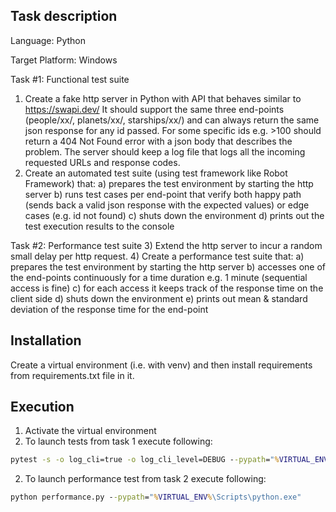 ## Task description

Language: Python

Target Platform: Windows

Task #1: Functional test suite
1) Create a fake http server in Python with API that behaves
similar to https://swapi.dev/
It should support the same three end-points (people/xx/,
planets/xx/, starships/xx/)
and can always return the same json response for any id passed.
For some specific ids e.g. &gt;100 should return a 404 Not Found
error with a json body that describes the problem.
The server should keep a log file that logs all the incoming
requested URLs and response codes.
2) Create an automated test suite (using test framework like Robot
Framework) that:
a) prepares the test environment by starting the http server
b) runs test cases per end-point that verify both happy path
(sends back a valid json response with the expected values)
or edge cases (e.g. id not found)
c) shuts down the environment
d) prints out the test execution results to the console

Task #2: Performance test suite
3) Extend the http server to incur a random small delay per http
request.
4) Create a performance test suite that:
a) prepares the test environment by starting the http server
b) accesses one of the end-points continuously for a time
duration e.g. 1 minute (sequential access is fine)
c) for each access it keeps track of the response time on the
client side
d) shuts down the environment
e) prints out mean &amp; standard deviation of the response time
for the end-point

## Installation

Create a virtual environment (i.e. with venv) and then install requirements from requirements.txt file in it.

## Execution

1) Activate the virtual environment
2) To launch tests from task 1 execute following:
```cmd
pytest -s -o log_cli=true -o log_cli_level=DEBUG --pypath="%VIRTUAL_ENV%\Scripts\python.exe"
```
2) To launch performance test from task 2 execute following:
```cmd
python performance.py --pypath="%VIRTUAL_ENV%\Scripts\python.exe"
```